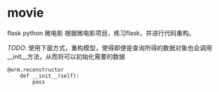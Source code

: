 # movie
flask python 微电影
根据微电影项目，练习flask，并进行代码重构。

 *TODO*: 
     使用下面方式，重构模型，使得即便是查询所得的数据对象也会调用__init__方法，从而将可以初始化需要的数据

 ```
 @orm.reconstructor
     def __init__(self):
         pass
 ```
